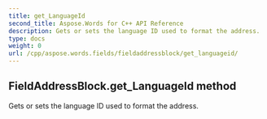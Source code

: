 ```yaml
---
title: get_LanguageId
second_title: Aspose.Words for C++ API Reference
description: Gets or sets the language ID used to format the address. 
type: docs
weight: 0
url: /cpp/aspose.words.fields/fieldaddressblock/get_languageid/
---
```

## FieldAddressBlock.get_LanguageId method


Gets or sets the language ID used to format the address. 

